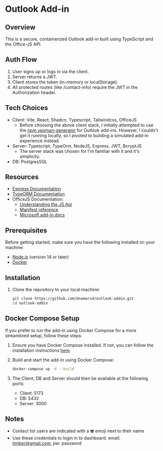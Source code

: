 # Outlook Add-in

## Overview

This is a secure, containerized Outlook add-in built using TypeScript and the Office-JS API.

## Auth Flow
1. User signs up or logs in via the client.
2. Server returns a JWT.
3. Client stores the token (in-memory or localStorage).
4. All protected routes (like /contact-info) require the JWT in the Authorization header. 


## Tech Choices
 - Client: Vite, React, Shadcn, Typescript, Tailwindcss, OfficeJS
      - Before choosing the above client stack, I initially attempted to use the [npm yeoman-generator](https://learn.microsoft.com/en-us/office/dev/add-ins/quickstarts/fluent-react-quickstart) for Outlook add-ins. However, I couldn't get it running locally, so I pivoted to building a simulated add-in experience instead.
 - Server: Typescript, TypeOrm, NodeJS, Express, JWT, BcryptJS
      - The server stack was chosen for I'm familiar with it and it's simplicity.
 - DB: PostgresSQL

## Resources
- [Express Documentation](https://expressjs.com/)
- [TypeORM Documentation](https://typeorm.io/)
- OfficeJS Documentation:
     - [Understanding the JS Api](https://learn.microsoft.com/en-us/office/dev/add-ins/develop/understanding-the-javascript-api-for-office)
     - [Manifest reference](https://learn.microsoft.com/en-us/office/dev/add-ins/develop/xml-manifest-overview?tabs=tabid-1)
     - [Microsoft add-in docs](https://learn.microsoft.com/en-us/office/dev/add-ins/overview/learning-path-beginner)

## Prerequisites

Before getting started, make sure you have the following installed on your machine:

- [Node.js](https://nodejs.org/) (version 14 or later)
- [Docker](https://www.docker.com/get-started)

## Installation

1. Clone the repository to your local machine:

   ```bash
   git clone https://github.com/Unomars4/outlook-addin.git
   cd outlook-addin
   ```
## Docker Compose Setup

If you prefer to run the add-in using Docker Compose for a more streamlined setup, follow these steps:

1. Ensure you have Docker Compose installed. If not, you can follow the installation instructions [here](https://docs.docker.com/compose/install/).

2. Build and start the add-in using Docker Compose:

   ```bash
   docker-compose up -d --build
   ```
3. The Client, DB and Server should then be available at the following ports:
   - Client: 5173
   - DB: 5432
   - Server: 3000
  
## Notes

- Contact list users are indicated with a ☎️ emoji next to their name
- Use these credentials to login in to dashboard. email: timber@gmail.com, pw: password

